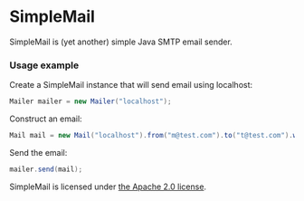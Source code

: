 # SimpleMail

SimpleMail is (yet another) simple Java SMTP email sender.

### Usage example

Create a SimpleMail instance that will send email using localhost:

```Java
Mailer mailer = new Mailer("localhost");
```

Construct an email:

```Java
Mail mail = new Mail("localhost").from("m@test.com").to("t@test.com").withSubject("Hi").withText("This is your email");
```

Send the email:

```Java
mailer.send(mail);
```

SimpleMail is licensed under [the Apache 2.0 license](http://www.apache.org/licenses/LICENSE-2.0.txt/).